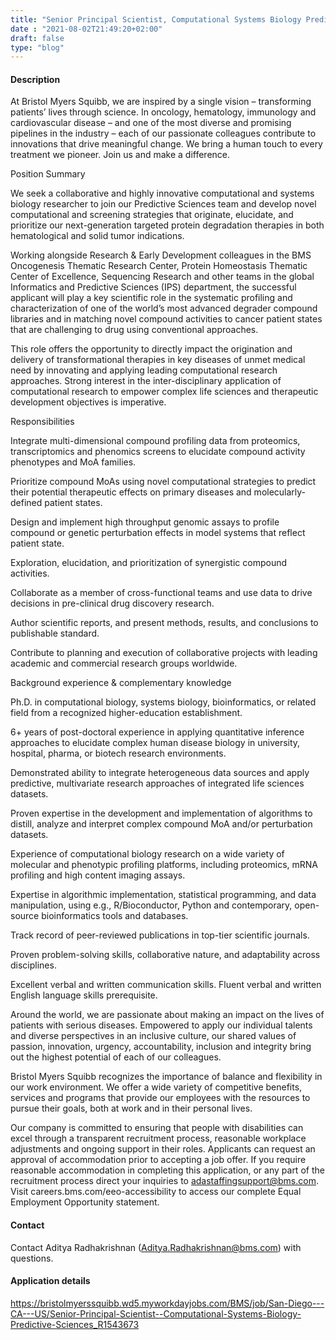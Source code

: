 ```yaml
---
title: "Senior Principal Scientist, Computational Systems Biology Predictive Sciences"
date : "2021-08-02T21:49:20+02:00"
draft: false
type: "blog"
---
```


#### Description

At Bristol Myers Squibb, we are inspired by a single vision – transforming patients’ lives through science. In oncology, hematology, immunology and cardiovascular disease – and one of the most diverse and promising pipelines in the industry – each of our passionate colleagues contribute to innovations that drive meaningful change. We bring a human touch to every treatment we pioneer. Join us and make a difference.

Position Summary

We seek a collaborative and highly innovative computational and systems biology researcher to join our Predictive Sciences team and develop novel computational and screening strategies that originate, elucidate, and prioritize our next-generation targeted protein degradation therapies in both hematological and solid tumor indications. 

Working alongside Research & Early Development colleagues in the BMS Oncogenesis Thematic Research Center, Protein Homeostasis Thematic Center of Excellence, Sequencing Research and other teams in the global Informatics and Predictive Sciences (IPS) department, the successful applicant will play a key scientific role in the systematic profiling and characterization of one of the world’s most advanced degrader compound libraries and in matching novel compound activities to cancer patient states that are challenging to drug using conventional approaches. 

This role offers the opportunity to directly impact the origination and delivery of transformational therapies in key diseases of unmet medical need by innovating and applying leading computational research approaches. Strong interest in the inter-disciplinary application of computational research to empower complex life sciences and therapeutic development objectives is imperative. 

 <!--more-->

Responsibilities 

Integrate multi-dimensional compound profiling data from proteomics, transcriptomics and phenomics screens to elucidate compound activity phenotypes and MoA families.

Prioritize compound MoAs using novel computational strategies to predict their potential therapeutic effects on primary diseases and molecularly-defined patient states. 

Design and implement high throughput genomic assays to profile compound or genetic perturbation effects in model systems that reflect patient state.

Exploration, elucidation, and prioritization of synergistic compound activities.

Collaborate as a member of cross-functional teams and use data to drive decisions in pre-clinical drug discovery research.

Author scientific reports, and present methods, results, and conclusions to publishable standard.

Contribute to planning and execution of collaborative projects with leading academic and commercial research groups worldwide.

 

Background experience & complementary knowledge 

Ph.D. in computational biology, systems biology, bioinformatics, or related field from a recognized higher-education establishment. 

6+ years of post-doctoral experience in applying quantitative inference approaches to elucidate complex human disease biology in university, hospital, pharma, or biotech research environments.

Demonstrated ability to integrate heterogeneous data sources and apply predictive, multivariate research approaches of integrated life sciences datasets.

Proven expertise in the development and implementation of algorithms to distill, analyze and interpret complex compound MoA and/or perturbation datasets.

Experience of computational biology research on a wide variety of molecular and phenotypic profiling platforms, including proteomics, mRNA profiling and high content imaging assays.

Expertise in algorithmic implementation, statistical programming, and data manipulation, using e.g., R/Bioconductor, Python and contemporary, open-source bioinformatics tools and databases. 

Track record of peer-reviewed publications in top-tier scientific journals.

Proven problem-solving skills, collaborative nature, and adaptability across disciplines.

Excellent verbal and written communication skills. Fluent verbal and written English language skills prerequisite.

Around the world, we are passionate about making an impact on the lives of patients with serious diseases. Empowered to apply our individual talents and diverse perspectives in an inclusive culture, our shared values of passion, innovation, urgency, accountability, inclusion and integrity bring out the highest potential of each of our colleagues.

Bristol Myers Squibb recognizes the importance of balance and flexibility in our work environment. We offer a wide variety of competitive benefits, services and programs that provide our employees with the resources to pursue their goals, both at work and in their personal lives. 


Our company is committed to ensuring that people with disabilities can excel through a transparent recruitment process, reasonable workplace adjustments and ongoing support in their roles. Applicants can request an approval of accommodation prior to accepting a job offer. If you require reasonable accommodation in completing this application, or any part of the recruitment process direct your inquiries to adastaffingsupport@bms.com. Visit careers.bms.com/eeo-accessibility to access our complete Equal Employment Opportunity statement.

#### Contact

Contact Aditya Radhakrishnan (Aditya.Radhakrishnan@bms.com) with questions.

#### Application details

https://bristolmyerssquibb.wd5.myworkdayjobs.com/BMS/job/San-Diego---CA---US/Senior-Principal-Scientist--Computational-Systems-Biology-Predictive-Sciences_R1543673


